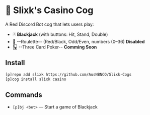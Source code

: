 # 🎰 Slixk's Casino Cog

A Red Discord Bot cog that lets users play:

- 🃏 **Blackjack** (with buttons: Hit, Stand, Double)
- 🎰 --Roulette-- (Red/Black, Odd/Even, numbers (0–36) **Disabled**
- 🂽 --Three Card Poker-- **Comming Soon**

## Install

```bash
[p]repo add slixk https://github.com/AusNBNCO/Slixk-Cogs
[p]cog install slixk casino
```

## Commands

- `[p]bj <bet>` — Start a game of Blackjack
